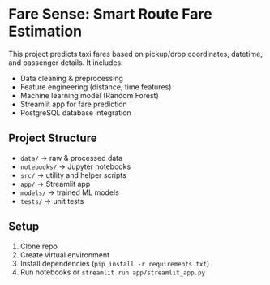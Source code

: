 # Fare Sense: Smart Route Fare Estimation

This project predicts taxi fares based on pickup/drop coordinates, datetime, and passenger details.
It includes:
- Data cleaning & preprocessing
- Feature engineering (distance, time features)
- Machine learning model (Random Forest)
- Streamlit app for fare prediction
- PostgreSQL database integration

## Project Structure
- `data/` → raw & processed data
- `notebooks/` → Jupyter notebooks
- `src/` → utility and helper scripts
- `app/` → Streamlit app
- `models/` → trained ML models
- `tests/` → unit tests

## Setup
1. Clone repo  
2. Create virtual environment  
3. Install dependencies (`pip install -r requirements.txt`)  
4. Run notebooks or `streamlit run app/streamlit_app.py`

